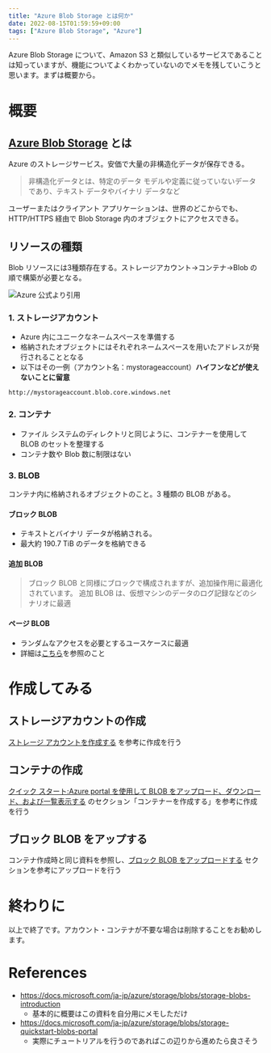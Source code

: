 ```yaml
---
title: "Azure Blob Storage とは何か"
date: 2022-08-15T01:59:59+09:00
tags: ["Azure Blob Storage", "Azure"]
---
```


Azure Blob Storage について、Amazon S3 と類似しているサービスであることは知っていますが、機能についてよくわかっていないのでメモを残していこうと思います。まずは概要から。

# 概要
## [Azure Blob Storage](https://docs.microsoft.com/ja-jp/azure/storage/blobs/storage-blobs-introduction) とは
Azure のストレージサービス。安価で大量の非構造化データが保存できる。
> 非構造化データとは、特定のデータ モデルや定義に従っていないデータであり、テキスト データやバイナリ データなど

ユーザーまたはクライアント アプリケーションは、世界のどこからでも、HTTP/HTTPS 経由で Blob Storage 内のオブジェクトにアクセスできる。

## リソースの種類
Blob リソースには3種類存在する。ストレージアカウント→コンテナ→Blob の順で構築が必要となる。

![Azure 公式より引用](https://docs.microsoft.com/ja-jp/azure/storage/blobs/media/storage-blobs-introduction/blob1.png)

### 1. ストレージアカウント
- Azure 内にユニークなネームスペースを準備する
- 格納されたオブジェクトにはそれぞれネームスペースを用いたアドレスが発行されることとなる
- 以下はその一例（アカウント名：mystorageaccount）**ハイフンなどが使えないことに留意**
```
http://mystorageaccount.blob.core.windows.net
```

### 2. コンテナ
- ファイル システムのディレクトリと同じように、コンテナーを使用して BLOB のセットを整理する
- コンテナ数や Blob 数に制限はない

### 3. BLOB
コンテナ内に格納されるオブジェクトのこと。3 種類の BLOB がある。
#### ブロック BLOB
- テキストとバイナリ データが格納される。
- 最大約 190.7 TiB のデータを格納できる
#### 追加 BLOB
> ブロック BLOB と同様にブロックで構成されますが、追加操作用に最適化されています。 追加 BLOB は、仮想マシンのデータのログ記録などのシナリオに最適
#### ページ BLOB 
- ランダムなアクセスを必要とするユースケースに最適
- 詳細は[こちら](https://docs.microsoft.com/ja-jp/azure/storage/blobs/storage-blob-pageblob-overview?tabs=dotnet)を参照のこと

# 作成してみる
## ストレージアカウントの作成
[ストレージ アカウントを作成する](https://docs.microsoft.com/ja-jp/azure/storage/common/storage-account-create?toc=%2Fazure%2Fstorage%2Fblobs%2Ftoc.json&tabs=azure-portal) を参考に作成を行う

## コンテナの作成
[クイック スタート:Azure portal を使用して BLOB をアップロード、ダウンロード、および一覧表示する](https://docs.microsoft.com/ja-jp/azure/storage/blobs/storage-quickstart-blobs-portal#create-a-container) のセクション「コンテナーを作成する」を参考に作成を行う

## ブロック BLOB をアップする
コンテナ作成時と同じ資料を参照し、[ブロック BLOB をアップロードする](https://docs.microsoft.com/ja-jp/azure/storage/blobs/storage-quickstart-blobs-portal#upload-a-block-blob) セクションを参考にアップロードを行う


# 終わりに
以上で終了です。アカウント・コンテナが不要な場合は削除することをお勧めします。


# References
- https://docs.microsoft.com/ja-jp/azure/storage/blobs/storage-blobs-introduction
  - 基本的に概要はこの資料を自分用にメモしただけ
- https://docs.microsoft.com/ja-jp/azure/storage/blobs/storage-quickstart-blobs-portal
  - 実際にチュートリアルを行うのであればこの辺りから進めたら良さそう
